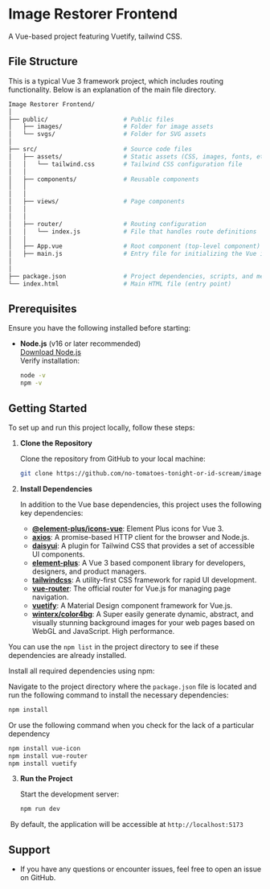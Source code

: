 # Image Restorer Frontend

A Vue-based project featuring Vuetify, tailwind CSS.

## File Structure

This is a typical Vue 3 framework project, which includes routing functionality. Below is an explanation of the main file directory.

```bash
Image Restorer Frontend/
│
├── public/                     # Public files
│   ├── images/                 # Folder for image assets
│   └── svgs/                   # Folder for SVG assets
│
├── src/                        # Source code files
│   ├── assets/                 # Static assets (CSS, images, fonts, etc.)
│   │   └── tailwind.css        # Tailwind CSS configuration file
│   │
│   ├── components/             # Reusable components 
│   │   
│   │
│   ├── views/                  # Page components 
│   │   
│   │
│   ├── router/                 # Routing configuration
│   │   └── index.js            # File that handles route definitions
│   │
│   ├── App.vue                 # Root component (top-level component)
│   ├── main.js                 # Entry file for initializing the Vue instance
│   
│
├── package.json                # Project dependencies, scripts, and metadata
└── index.html                  # Main HTML file (entry point)
```

## Prerequisites

Ensure you have the following installed before starting:

- **Node.js** (v16 or later recommended)  
  [Download Node.js](https://nodejs.org/)  
  Verify installation:  

  ```bash
  node -v
  npm -v
  ```



## Getting Started

To set up and run this project locally, follow these steps:

1. **Clone the Repository**

   Clone the repository from GitHub to your local machine:

   ```bash
   git clone https://github.com/no-tomatoes-tonight-or-id-scream/image-restorer-frontend.git
   ```

2. **Install Dependencies**

    In addition to the Vue base dependencies, this project uses the following key dependencies:

    - **[@element-plus/icons-vue](https://github.com/element-plus/element-plus-icons)**: Element Plus icons for Vue 3.
    - **[axios](https://axios-http.com/)**: A promise-based HTTP client for the browser and Node.js.
    - **[daisyui](https://daisyui.com/)**: A plugin for Tailwind CSS that provides a set of accessible UI components.
    - **[element-plus](https://element-plus.org/)**: A Vue 3 based component library for developers, designers, and product managers.
    - **[tailwindcss](https://tailwindcss.com/)**: A utility-first CSS framework for rapid UI development.
    - **[vue-router](https://router.vuejs.org/)**: The official router for Vue.js for managing page navigation.
    - **[vuetify](https://vuetifyjs.com/)**: A Material Design component framework for Vue.js.
    - **[winterx/color4bg](https://github.com/winterx/color4bg.js)**: A Super easily generate dynamic, abstract, and visually stunning background images for your web pages based on WebGL and JavaScript. High performance.
   
  You can use the `npm list` in the project directory to see if these dependencies are already installed.
    
  Install all required dependencies using npm:

  Navigate to the project directory where the `package.json` file is located and run the following command to install the necessary dependencies:
  ```bash
  npm install
  ```
   Or use the following command when you check for the lack of a particular dependency
  ```bash
  npm install vue-icon
  npm install vue-router
  npm install vuetify
  ```

3. **Run the Project**

   Start the development server:

   ```bash
   npm run dev
   ```

​	By default, the application will be accessible at `http://localhost:5173`

## Support

- If you have any questions or encounter issues, feel free to open an issue on GitHub.
